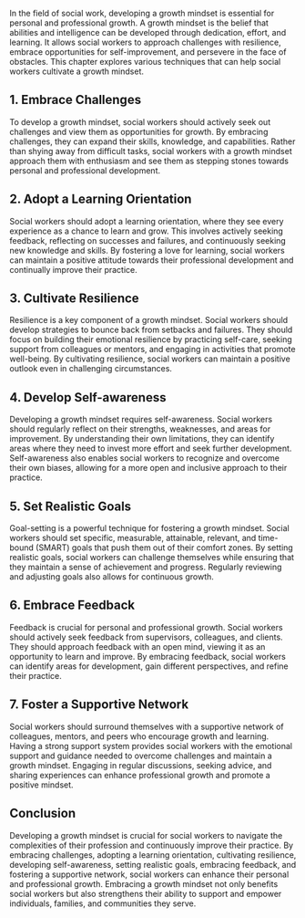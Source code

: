 
In the field of social work, developing a growth mindset is essential for personal and professional growth. A growth mindset is the belief that abilities and intelligence can be developed through dedication, effort, and learning. It allows social workers to approach challenges with resilience, embrace opportunities for self-improvement, and persevere in the face of obstacles. This chapter explores various techniques that can help social workers cultivate a growth mindset.

## 1\. Embrace Challenges

To develop a growth mindset, social workers should actively seek out challenges and view them as opportunities for growth. By embracing challenges, they can expand their skills, knowledge, and capabilities. Rather than shying away from difficult tasks, social workers with a growth mindset approach them with enthusiasm and see them as stepping stones towards personal and professional development.

## 2\. Adopt a Learning Orientation

Social workers should adopt a learning orientation, where they see every experience as a chance to learn and grow. This involves actively seeking feedback, reflecting on successes and failures, and continuously seeking new knowledge and skills. By fostering a love for learning, social workers can maintain a positive attitude towards their professional development and continually improve their practice.

## 3\. Cultivate Resilience

Resilience is a key component of a growth mindset. Social workers should develop strategies to bounce back from setbacks and failures. They should focus on building their emotional resilience by practicing self-care, seeking support from colleagues or mentors, and engaging in activities that promote well-being. By cultivating resilience, social workers can maintain a positive outlook even in challenging circumstances.

## 4\. Develop Self-awareness

Developing a growth mindset requires self-awareness. Social workers should regularly reflect on their strengths, weaknesses, and areas for improvement. By understanding their own limitations, they can identify areas where they need to invest more effort and seek further development. Self-awareness also enables social workers to recognize and overcome their own biases, allowing for a more open and inclusive approach to their practice.

## 5\. Set Realistic Goals

Goal-setting is a powerful technique for fostering a growth mindset. Social workers should set specific, measurable, attainable, relevant, and time-bound (SMART) goals that push them out of their comfort zones. By setting realistic goals, social workers can challenge themselves while ensuring that they maintain a sense of achievement and progress. Regularly reviewing and adjusting goals also allows for continuous growth.

## 6\. Embrace Feedback

Feedback is crucial for personal and professional growth. Social workers should actively seek feedback from supervisors, colleagues, and clients. They should approach feedback with an open mind, viewing it as an opportunity to learn and improve. By embracing feedback, social workers can identify areas for development, gain different perspectives, and refine their practice.

## 7\. Foster a Supportive Network

Social workers should surround themselves with a supportive network of colleagues, mentors, and peers who encourage growth and learning. Having a strong support system provides social workers with the emotional support and guidance needed to overcome challenges and maintain a growth mindset. Engaging in regular discussions, seeking advice, and sharing experiences can enhance professional growth and promote a positive mindset.

## Conclusion

Developing a growth mindset is crucial for social workers to navigate the complexities of their profession and continuously improve their practice. By embracing challenges, adopting a learning orientation, cultivating resilience, developing self-awareness, setting realistic goals, embracing feedback, and fostering a supportive network, social workers can enhance their personal and professional growth. Embracing a growth mindset not only benefits social workers but also strengthens their ability to support and empower individuals, families, and communities they serve.
